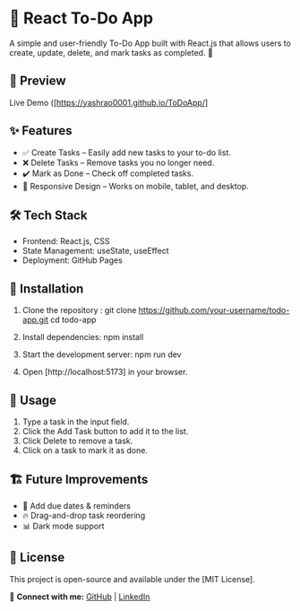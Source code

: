 # 📌 React To-Do App

A simple and user-friendly To-Do App built with React.js that allows users to create, update, delete, and mark tasks as completed. 🚀

## 📸 Preview

Live Demo ([https://yashrao0001.github.io/ToDoApp/]

## ✨ Features

- ✅ Create Tasks – Easily add new tasks to your to-do list.
- ❌ Delete Tasks – Remove tasks you no longer need.
- ✔️ Mark as Done – Check off completed tasks.
- 📱 Responsive Design – Works on mobile, tablet, and desktop.

## 🛠️ Tech Stack

- Frontend: React.js, CSS
- State Management: useState, useEffect
- Deployment: GitHub Pages

## 🚀 Installation

1. Clone the repository : git clone https://github.com/your-username/todo-app.git
   cd todo-app
2. Install dependencies: npm install

3. Start the development server: npm run dev
4. Open [http://localhost:5173] in your browser.

## 🔧 Usage

1. Type a task in the input field.
2. Click the Add Task button to add it to the list.
3. Click Delete to remove a task.
4. Click on a task to mark it as done.

## 🏗️ Future Improvements

- 🌟 Add due dates & reminders
- 🔥 Drag-and-drop task reordering
- 📊 Dark mode support

## 📜 License

This project is open-source and available under the [MIT License].

🔗 **Connect with me:**
[GitHub](https://github.com/yashrao0001) | [LinkedIn](www.linkedin.com/in/yashyadav001)

